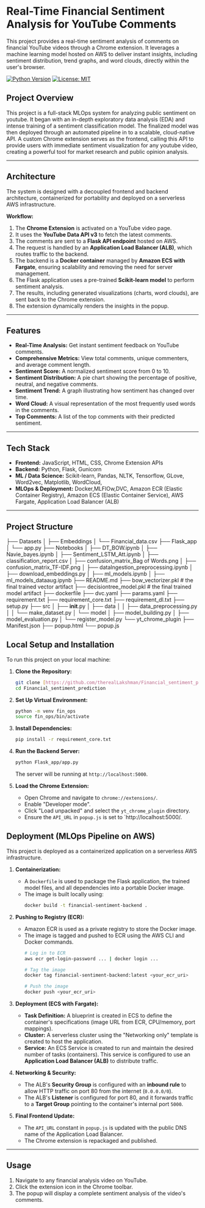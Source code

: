 # Real-Time Financial Sentiment Analysis for YouTube Comments

This project provides a real-time sentiment analysis of comments on financial YouTube videos through a Chrome extension. It leverages a machine learning model hosted on AWS to deliver instant insights, including sentiment distribution, trend graphs, and word clouds, directly within the user's browser.

[![Python Version](https://img.shields.io/badge/python-3.10-blue.svg)](https://www.python.org/downloads/release/python-3100/)
[![License: MIT](https://img.shields.io/badge/License-MIT-yellow.svg)](https://opensource.org/licenses/MIT)

## Project Overview

This project is a full-stack MLOps system for analyzing public sentiment on youtube. It began with an in-depth exploratory data analysis (EDA) and intense training of a sentiment classification model. The finalized model was then deployed through an automated pipeline in to a scalable, cloud-native API. A custom Chrome extension serves as the frontend, calling this API to provide users with immediate sentiment visualization for any youtube video, creating a powerful tool for market research and public opinion analysis.

---

## Architecture

The system is designed with a decoupled frontend and backend architecture, containerized for portability and deployed on a serverless AWS infrastructure.


**Workflow:**
1.  The **Chrome Extension** is activated on a YouTube video page.
2.  It uses the **YouTube Data API v3** to fetch the latest comments.
3.  The comments are sent to a **Flask API endpoint** hosted on AWS.
4.  The request is handled by an **Application Load Balancer (ALB)**, which routes traffic to the backend.
5.  The backend is a **Docker container** managed by **Amazon ECS with Fargate**, ensuring scalability and removing the need for server management.
6.  The Flask application uses a pre-trained **Scikit-learn model** to perform sentiment analysis.
7.  The results, including generated visualizations (charts, word clouds), are sent back to the Chrome extension.
8.  The extension dynamically renders the insights in the popup.

---

## Features

* **Real-Time Analysis:** Get instant sentiment feedback on YouTube comments.
* **Comprehensive Metrics:** View total comments, unique commenters, and average comment length.
* **Sentiment Score:** A normalized sentiment score from 0 to 10.
* **Sentiment Distribution:** A pie chart showing the percentage of positive, neutral, and negative comments.
* **Sentiment Trend:** A graph illustrating how sentiment has changed over time.
* **Word Cloud:** A visual representation of the most frequently used words in the comments.
* **Top Comments:** A list of the top comments with their predicted sentiment.

---

## Tech Stack

* **Frontend:** JavaScript, HTML, CSS, Chrome Extension APIs
* **Backend:** Python, Flask, Gunicorn
* **ML / Data Science:** Scikit-learn, Pandas, NLTK, Tensorflow, GLove, Word2vec, Matplotlib, WordCloud,
* **MLOps & Deployment:** Docker,MLFlOw,DVC, Amazon ECR (Elastic Container Registry), Amazon ECS (Elastic Container Service), AWS Fargate, Application Load Balancer (ALB)

---

## Project Structure

├── Datasets
│   ├── Embeddings
│   └── Financial_data.csv
├── Flask_app
│   └── app.py
├── Notebooks
│   ├── DT_BOW.ipynb
│   ├── Navie_bayes.ipynb
│   ├── Sentiment_LSTM_Att.ipynb
│   ├── classification_report.csv
│   ├── confusion_matrix_Bag of Words.png
│   ├── confusion_matrix_TF-IDF.png
│   ├── dataIngestion_preprocessing.ipynb
│   ├── download_embeddings.py
│   ├── ml_models.ipynb
│   ├── ml_models_dataaug.ipynb
├── README.md
├── bow_vectorizer.pkl   # the final trained vector artifact
├── decisiontree_model.pkl  # the final trained model artifact
├── dockerfile
├── dvc.yaml
├── params.yaml
├── requirement.txt
├── requirement_core.txt
├── requirement_dl.txt
├── setup.py
├── src
│   ├── __init__.py
│   ├── data
│   │   ├── data_preprocessing.py
│   │   └── make_dataset.py
│   └── model
│       ├── model_building.py
│       ├── model_evaluation.py
│       └── register_model.py
└── yt_chrome_plugin
    ├── Manifest.json
    ├── popup.html
    └── popup.js

## Local Setup and Installation

To run this project on your local machine:

1.  **Clone the Repository:**
    ```bash
    git clone [https://github.com/therealLakshman/Financial_sentiment_prediction.git](https://github.com/therealLakshman/Financial_sentiment_prediction.git)
    cd Financial_sentiment_prediction
    ```
2.  **Set Up Virtual Environment:**
    ```bash
    python -m venv fin_ops
    source fin_ops/bin/activate
    ```
3.  **Install Dependencies:**
    ```bash
    pip install -r requirement_core.txt
    ```
4.  **Run the Backend Server:**
    ```bash
    python Flask_app/app.py
    ```
    The server will be running at `http://localhost:5000`.

5.  **Load the Chrome Extension:**
    * Open Chrome and navigate to `chrome://extensions/`.
    * Enable "Developer mode".
    * Click "Load unpacked" and select the `yt_chrome_plugin` directory.
    * Ensure the `API_URL` in `popup.js` is set to `http://localhost:5000/.
## Deployment (MLOps Pipeline on AWS)

This project is deployed as a containerized application on a serverless AWS infrastructure.

1.  **Containerization:**
    * A `Dockerfile` is used to package the Flask application, the trained model files, and all dependencies into a portable Docker image.
    * The image is built locally using:
        ```bash
        docker build -t financial-sentiment-backend .
        ```

2.  **Pushing to Registry (ECR):**
    * Amazon ECR is used as a private registry to store the Docker image.
    * The image is tagged and pushed to ECR using the AWS CLI and Docker commands.
        ```bash
        # Log in to ECR
        aws ecr get-login-password ... | docker login ...

        # Tag the image
        docker tag financial-sentiment-backend:latest <your_ecr_uri>

        # Push the image
        docker push <your_ecr_uri>
        ```

3.  **Deployment (ECS with Fargate):**
    * **Task Definition:** A blueprint is created in ECS to define the container's specifications (image URL from ECR, CPU/memory, port mappings).
    * **Cluster:** A serverless cluster using the "Networking only" template is created to host the application.
    * **Service:** An ECS Service is created to run and maintain the desired number of tasks (containers). This service is configured to use an **Application Load Balancer (ALB)** to distribute traffic.

4.  **Networking & Security:**
    * The ALB's **Security Group** is configured with an **inbound rule** to allow HTTP traffic on port 80 from the internet (`0.0.0.0/0`).
    * The ALB's **Listener** is configured for port 80, and it forwards traffic to a **Target Group** pointing to the container's internal port `5000`.

5.  **Final Frontend Update:**
    * The `API_URL` constant in `popup.js` is updated with the public DNS name of the Application Load Balancer.
    * The Chrome extension is repackaged and published.

---

## Usage

1.  Navigate to any financial analysis video on YouTube.
2.  Click the extension icon in the Chrome toolbar.
3.  The popup will display a complete sentiment analysis of the video's comments.

